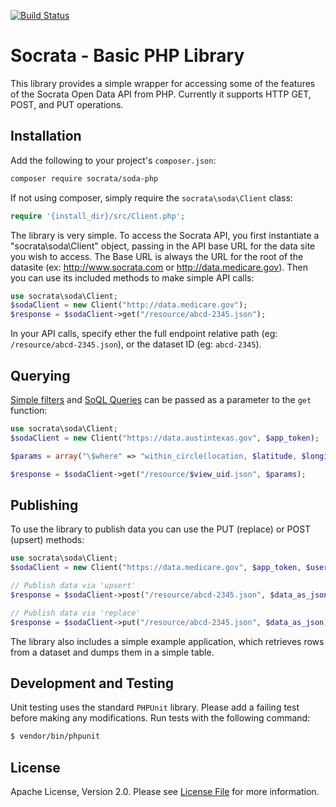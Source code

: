 
[![Build Status](https://travis-ci.org/socrata/soda-php.svg?branch=chrismetcalf%2Ftravis)](https://travis-ci.org/socrata/soda-php)

# Socrata - Basic PHP Library
This library provides a simple wrapper for accessing some of the features of the Socrata Open Data API from PHP. Currently it supports HTTP GET, POST, and PUT operations.

## Installation

Add the following to your project's `composer.json`:

```bash
composer require socrata/soda-php
```

If not using composer, simply require the `socrata\soda\Client` class:

```php
require '{install_dir}/src/Client.php';
```

The library is very simple. To access the Socrata API, you first instantiate a "socrata\soda\Client" object, passing in the API base URL for the data site you wish to access. The Base URL is always the URL for the root of the datasite (ex: http://www.socrata.com or http://data.medicare.gov). Then you can use its included methods to make simple API calls:

```php
use socrata\soda\Client;
$sodaClient = new Client("http://data.medicare.gov");
$response = $sodaClient->get("/resource/abcd-2345.json");
```

In your API calls, specify ether the full endpoint relative path (eg: `/resource/abcd-2345.json`), or the dataset ID (eg: `abcd-2345`).

## Querying

[Simple filters](http://dev.socrata.com/docs/filtering.html) and [SoQL Queries](http://dev.socrata.com/docs/queries.html) can be passed as a parameter to the `get` function:

```php
use socrata\soda\Client;
$sodaClient = new Client("https://data.austintexas.gov", $app_token);

$params = array("\$where" => "within_circle(location, $latitude, $longitude, $range)");

$response = $sodaClient->get("/resource/$view_uid.json", $params);
```

## Publishing

To use the library to publish data you can use the PUT (replace) or POST (upsert) methods:

```php
use socrata\soda\Client;
$sodaClient = new Client("https://data.medicare.gov", $app_token, $user_name, $password);

// Publish data via 'upsert'
$response = $sodaClient->post("/resource/abcd-2345.json", $data_as_json);

// Publish data via 'replace'
$response = $sodaClient->put("/resource/abcd-2345.json", $data_as_json);
```

The library also includes a simple example application, which retrieves rows from a dataset and dumps them in a simple table.

## Development and Testing

Unit testing uses the standard `PHPUnit` library.  Please add a failing test before making any modifications.  Run tests with the following command:

```bash
$ vendor/bin/phpunit
```

## License

Apache License, Version 2.0. Please see [License File](LICENSE) for more information.
